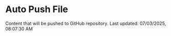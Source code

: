 # Auto Push File

Content that will be pushed to GitHub repository.
Last updated: 07/03/2025, 08:07:30 AM